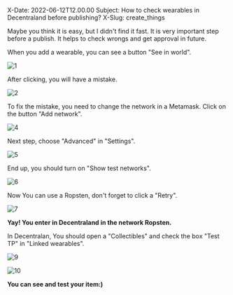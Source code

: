 X-Date: 2022-06-12T12.00.00 Subject: How to check wearables in Decentraland before publishing? X-Slug: create_things

Maybe you think it is easy, but I didn't find it fast. It is very important step before a publish. It helps to check wrongs and get approval in future.

When you add a wearable, you can see a button "See in world". 

![1](https://user-images.githubusercontent.com/91389817/173237372-7165b601-bca8-4224-a04b-d50f4b7ecc8f.png)

After clicking, you will have a mistake.

![2](https://user-images.githubusercontent.com/91389817/173237390-89918bf8-6964-4ee8-9e5d-812e08f049a6.png)

To fix the mistake, you need to change the network in a Metamask. Click on the button "Add network". 

![4](https://user-images.githubusercontent.com/91389817/173237433-6c72aa6b-3267-4b45-821d-aca3cd0836cf.png)

Next step, choose "Advanced" in "Settings". 

![5](https://user-images.githubusercontent.com/91389817/173237452-7a843daf-224f-4c56-8089-70c57c5e7b07.png)

End up, you should turn on "Show test networks". 

![6](https://user-images.githubusercontent.com/91389817/173237468-568c4d60-3785-403b-aee1-07ea42993b92.png)

Now You can use a Ropsten, don't forget to click a "Retry". 

![7](https://user-images.githubusercontent.com/91389817/173237492-0fafb431-84ae-4746-bce6-186db26a1769.png)

**Yay! You enter in Decentraland in the network Ropsten.**

In Decentralan, You should open a "Collectibles" and check the box  "Test TP" in "Linked wearables". 

![9](https://user-images.githubusercontent.com/91389817/173237514-53f4a80e-6a8f-4f1e-a955-1243ff42151b.png)

![10](https://user-images.githubusercontent.com/91389817/173237525-6406ebd3-db94-4437-870b-e2b493d25f32.png)

**You can see and test your item:)**






